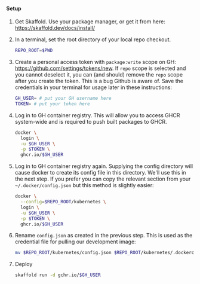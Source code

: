 #### Setup

1. Get Skaffold. Use your package manager, or get it from here: https://skaffold.dev/docs/install/

2. In a terminal, set the root directory of your local repo checkout.
   ```sh
   REPO_ROOT=$PWD
   ```

3. Create a personal access token with `package:write` scope on GH:
   https://github.com/settings/tokens/new. If `repo` scope is selected and you cannot deselect it,
   you can (and should) remove the `repo` scope after you create the token. This is a bug Github is
   aware of. Save the credentials in your terminal for usage later in these instructions:
   ```sh
   GH_USER= # put your GH username here
   TOKEN= # put your token here
   ```

4. Log in to GH container registry. This will allow you to access GHCR system-wide and is required
   to push built packages to GHCR.
   ```sh
   docker \
     login \
     -u $GH_USER \
     -p $TOKEN \
     ghcr.io/$GH_USER
   ```

5. Log in to GH container registry again. Supplying the config directory will cause docker to
   create its config file in this directory. We'll use this in the next step. If you prefer you can
   copy the relevant section from your `~/.docker/config.json` but this method is slightly easier:
   ```sh
   docker \
     --config=$REPO_ROOT/kubernetes \
     login \
     -u $GH_USER \
     -p $TOKEN \
     ghcr.io/$GH_USER
   ```

6. Rename `config.json` as created in the previous step. This is used as the credential file for
   pulling our development image:
   ```sh
   mv $REPO_ROOT/kubernetes/config.json $REPO_ROOT/kubernetes/.dockerconfigjson
   ```

7. Deploy
   ```sh
   skaffold run -d gchr.io/$GH_USER
   ```
